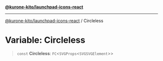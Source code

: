 [**@kurone-kito/launchpad-icons-react**](../README.md)

***

[@kurone-kito/launchpad-icons-react](../globals.md) / Circleless

# Variable: Circleless

> `const` **Circleless**: `FC`\<`SVGProps`\<`SVGSVGElement`\>\>

